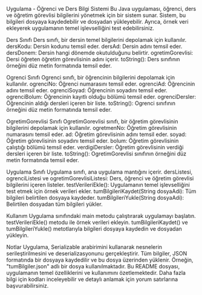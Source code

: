 Uygulama - Öğrenci ve Ders Bilgi Sistemi
Bu Java uygulaması, öğrenci, ders ve öğretim görevlisi bilgilerini yönetmek için bir sistem sunar. Sistem, bu bilgileri dosyaya kaydedebilir ve dosyadan yükleyebilir. Ayrıca, örnek veri ekleyerek uygulamanın temel işlevselliğini test edebilirsiniz.

Ders Sınıfı
Ders sınıfı, bir dersin temel bilgilerini depolamak için kullanılır.
dersKodu: Dersin kodunu temsil eder.
dersAd: Dersin adını temsil eder.
dersDonem: Dersin hangi dönemde okutulduğunu belirtir.
ogretimGorevlisi: Dersi öğreten öğretim görevlisinin adını içerir.
toString(): Ders sınıfının örneğini düz metin formatında temsil eder.

Ogrenci Sınıfı
Ogrenci sınıfı, bir öğrencinin bilgilerini depolamak için kullanılır.
ogrenciNo: Öğrenci numarasını temsil eder.
ogrenciAd: Öğrencinin adını temsil eder.
ogrenciSoyad: Öğrencinin soyadını temsil eder.
ogrenciBolum: Öğrencinin kayıtlı olduğu bölümü temsil eder.
ogrenciDersler: Öğrencinin aldığı dersleri içeren bir liste.
toString(): Ogrenci sınıfının örneğini düz metin formatında temsil eder.

OgretimGorevlisi Sınıfı
OgretimGorevlisi sınıfı, bir öğretim görevlisinin bilgilerini depolamak için kullanılır.
ogretmenNo: Öğretim görevlisinin numarasını temsil eder.
ad: Öğretim görevlisinin adını temsil eder.
soyad: Öğretim görevlisinin soyadını temsil eder.
bolum: Öğretim görevlisinin çalıştığı bölümü temsil eder.
verdigiDersler: Öğretim görevlisinin verdiği dersleri içeren bir liste.
toString(): OgretimGorevlisi sınıfının örneğini düz metin formatında temsil eder.

Uygulama Sınıfı
Uygulama sınıfı, ana uygulama mantığını içerir.
dersListesi, ogrenciListesi ve ogretimGorevlisiListesi: Ders, öğrenci ve öğretim görevlisi bilgilerini içeren listeler.
testVerileriEkle(): Uygulamanın temel işlevselliğini test etmek için örnek verileri ekler.
tumBilgileriKaydet(String dosyaAdi): Tüm bilgileri belirtilen dosyaya kaydeder.
tumBilgileriYukle(String dosyaAdi): Belirtilen dosyadan tüm bilgileri yükler.

Kullanım
Uygulama sınıfındaki main metodu çalıştırarak uygulamayı başlatın.
testVerileriEkle() metodu ile örnek verileri ekleyin.
tumBilgileriKaydet() ve tumBilgileriYukle() metotlarıyla bilgileri dosyaya kaydedin ve dosyadan yükleyin.

Notlar
Uygulama, Serializable arabirimini kullanarak nesnelerin serileştirilmesini ve deserializasyonunu gerçekleştirir.
Tüm bilgiler, JSON formatında bir dosyaya kaydedilir ve bu dosya üzerinden yüklenir.
Örneğin, "tumBilgiler.json" adlı bir dosya kullanılmaktadır.
Bu README dosyası, uygulamanın temel özelliklerini ve kullanımını özetlemektedir. Daha fazla bilgi için kodları inceleyebilir ve detaylı anlamak için yorum satırlarına başvurabilirsiniz.
